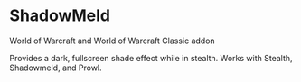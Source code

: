 # ShadowMeld

World of Warcraft and World of Warcraft Classic addon

Provides a dark, fullscreen shade effect while in stealth. Works with Stealth, Shadowmeld, and Prowl.
